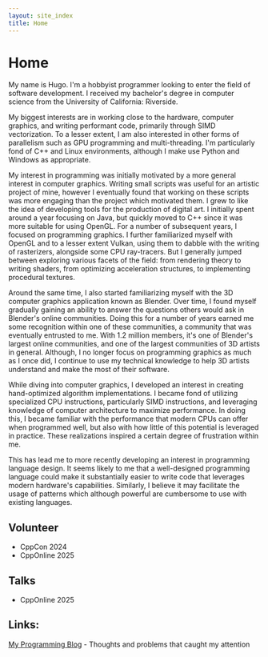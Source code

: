 ```yaml
---
layout: site_index
title: Home
---
```


# Home
My name is Hugo. I'm a hobbyist programmer looking to enter the field of
software development. I received my bachelor's degree in computer science from
the University of California: Riverside.

My biggest interests are in working close to the hardware, computer graphics,
and writing performant code, primarily through SIMD vectorization. To a lesser
extent, I am also interested in other forms of parallelism such as GPU
programming and multi-threading. I'm particularly fond of C++ and Linux
environments, although I make use Python and Windows as appropriate.

My interest in programming was initially motivated by a more general interest in
computer graphics. Writing small scripts was useful for an artistic project of
mine, however I eventually found that working on these scripts was more engaging
than the project which motivated them. I grew to like the idea of developing
tools for the production of digital art. I initially spent around a year
focusing on Java, but quickly moved to C++ since it was more suitable for using
OpenGL. For a number of subsequent years, I focused on programming graphics. I
further familiarized myself with OpenGL and to a lesser extent Vulkan, using
them to dabble with the writing of rasterizers, alongside some CPU ray-tracers.
But I generally jumped between exploring various facets of the field: from
rendering theory to writing shaders, from optimizing acceleration structures, to
implementing procedural textures.

Around the same time, I also started familiarizing myself with the 3D computer
graphics application known as Blender. Over time, I found myself gradually
gaining an ability to answer the questions others would ask in Blender's online
communities. Doing this for a number of years earned me some recognition within
one of these communities, a community that was eventually entrusted to me. With
1.2 million members, it's one of Blender's largest online communities, and one
of the largest communities of 3D artists in general. Although, I no longer focus
on programming graphics as much as I once did, I continue to use my technical
knowledge to help 3D artists understand and make the most of their software.

While diving into computer graphics, I developed an interest in creating
hand-optimized algorithm implementations. I became fond of utilizing specialized
CPU instructions, particularly SIMD instructions, and leveraging knowledge of
computer architecture to maximize performance. In doing this, I became familiar
with the performance that modern CPUs can offer when programmed well, but also
with how little of this potential is leveraged in practice. These realizations
inspired a certain degree of frustration within me.

This has lead me to more recently developing an interest in programming language
design. It seems likely to me that a well-designed programming language could
make it substantially easier to write code that leverages modern hardware's
capabilities. Similarly, I believe it may facilitate the usage of patterns which
although powerful are cumbersome to use with existing languages.

## Volunteer
* CppCon 2024
* CppOnline 2025

## Talks
* CppOnline 2025

## Links:

[My Programming Blog](./pblog.html) - Thoughts and problems that caught my
attention

<!---
[My Blender Blog](./bblog.html) - Posts aimed at Blender artists
-->

<!---
[The Blender Shader Node Editor](./bn/toc.html)
-->
